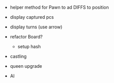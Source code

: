 * helper method for Pawn to ad DIFFS to position
* display captured pcs
* display turns (use arrow)

* refactor Board?
  * setup hash

* castling
* queen upgrade
* AI
